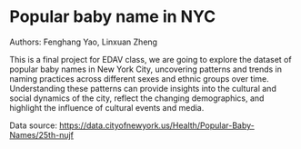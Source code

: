 # Popular baby name in NYC
Authors: Fenghang Yao, Linxuan Zheng

This is a final project for EDAV class, we are going to explore the dataset of popular baby names in New York City, uncovering patterns and trends in naming practices across different sexes and ethnic groups over time. Understanding these patterns can provide insights into the cultural and social dynamics of the city, reflect the changing demographics, and highlight the influence of cultural events and media. 

Data source: https://data.cityofnewyork.us/Health/Popular-Baby-Names/25th-nujf
